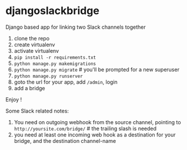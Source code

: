 # djangoslackbridge
Django based app for linking two Slack channels together

1. clone the repo
2. create virtualenv 
3. activate virtualenv
4. ```pip install -r requirements.txt```
5. ```python manage.py makemigrations```
6. ```python manage.py migrate``` # you'll be prompted for a new superuser
7. ```python manage.py runserver```
8. goto the url for your app, add ```/admin```, login
9. add a bridge 

Enjoy !

Some Slack related notes:

1. You need on outgoing webhook from the source channel, pointing to ```http://yoursite.com/bridge/``` # the trailing slash is needed
2. you need at least one incoming web hook as a destination for your bridge, and the destination channel-name

